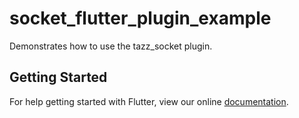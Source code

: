 # socket_flutter_plugin_example

Demonstrates how to use the tazz_socket plugin.

## Getting Started

For help getting started with Flutter, view our online
[documentation](https://flutter.io/).
